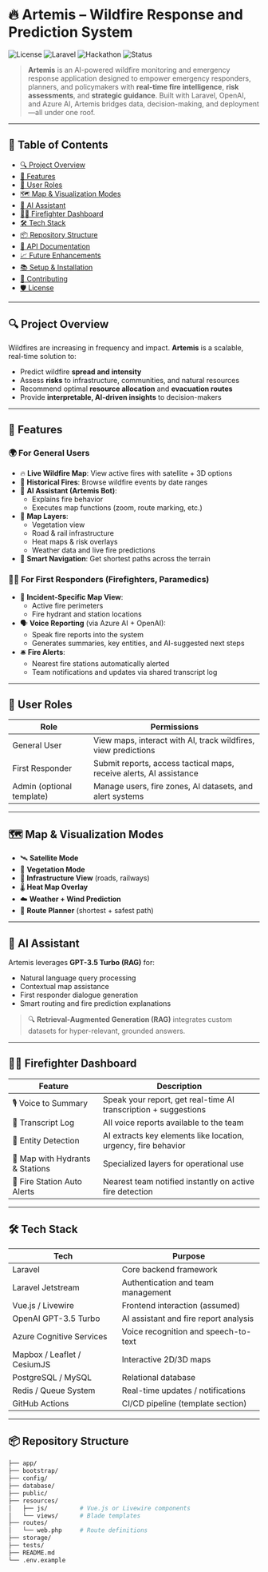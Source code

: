 # 🔥 Artemis – Wildfire Response and Prediction System

![License](https://img.shields.io/badge/license-MIT-blue.svg)
![Laravel](https://img.shields.io/badge/built%20with-Laravel-red)
![Hackathon](https://img.shields.io/badge/hackathon-project-important)
![Status](https://img.shields.io/badge/status-in%20progress-yellow)

> **Artemis** is an AI-powered wildfire monitoring and emergency response application designed to empower emergency responders, planners, and policymakers with **real-time fire intelligence**, **risk assessments**, and **strategic guidance**. Built with Laravel, OpenAI, and Azure AI, Artemis bridges data, decision-making, and deployment—all under one roof.

---

## 🚀 Table of Contents

- [🔍 Project Overview](#-project-overview)
- [🎯 Features](#-features)
- [👥 User Roles](#-user-roles)
- [🗺️ Map & Visualization Modes](#-map--visualization-modes)
- [🧠 AI Assistant](#-ai-assistant)
- [🧑‍🚒 Firefighter Dashboard](#-firefighter-dashboard)
- [🛠️ Tech Stack](#-tech-stack)
- [📦 Repository Structure](#-repository-structure)
- [📄 API Documentation](#-api-documentation)
- [📈 Future Enhancements](#-future-enhancements)
- [📚 Setup & Installation](#-setup--installation)
- [🤝 Contributing](#-contributing)
- [🛡️ License](#-license)

---

## 🔍 Project Overview

Wildfires are increasing in frequency and impact. **Artemis** is a scalable, real-time solution to:

- Predict wildfire **spread and intensity**
- Assess **risks** to infrastructure, communities, and natural resources
- Recommend optimal **resource allocation** and **evacuation routes**
- Provide **interpretable, AI-driven insights** to decision-makers

---

## 🎯 Features

### 🌍 For General Users

- 🔥 **Live Wildfire Map**: View active fires with satellite + 3D options
- 📜 **Historical Fires**: Browse wildfire events by date ranges
- 🧠 **AI Assistant (Artemis Bot)**:
  - Explains fire behavior
  - Executes map functions (zoom, route marking, etc.)
- 🌱 **Map Layers**:
  - Vegetation view
  - Road & rail infrastructure
  - Heat maps & risk overlays
  - Weather data and live fire predictions
- 📍 **Smart Navigation**: Get shortest paths across the terrain

### 🧑‍🚒 For First Responders (Firefighters, Paramedics)

- 🧭 **Incident-Specific Map View**:
  - Active fire perimeters
  - Fire hydrant and station locations
- 🗣️ **Voice Reporting** (via Azure AI + OpenAI):
  - Speak fire reports into the system
  - Generates summaries, key entities, and AI-suggested next steps
- 🛎️ **Fire Alerts**:
  - Nearest fire stations automatically alerted
  - Team notifications and updates via shared transcript log

---

## 👥 User Roles

| Role            | Permissions                                                                 |
|-----------------|-------------------------------------------------------------------------------|
| General User    | View maps, interact with AI, track wildfires, view predictions              |
| First Responder | Submit reports, access tactical maps, receive alerts, AI assistance         |
| Admin (optional template) | Manage users, fire zones, AI datasets, and alert systems            |

---

## 🗺️ Map & Visualization Modes

- 🛰️ **Satellite Mode**
- 🌳 **Vegetation Mode**
- 🚧 **Infrastructure View** (roads, railways)
- 🌡️ **Heat Map Overlay**
- ☁️ **Weather + Wind Prediction**
- 🧭 **Route Planner** (shortest + safest path)

---

## 🧠 AI Assistant

Artemis leverages **GPT-3.5 Turbo (RAG)** for:
- Natural language query processing
- Contextual map assistance
- First responder dialogue generation
- Smart routing and fire prediction explanations

> 🔍 **Retrieval-Augmented Generation (RAG)** integrates custom datasets for hyper-relevant, grounded answers.

---

## 🧑‍🚒 Firefighter Dashboard

| Feature                        | Description |
|-------------------------------|-------------|
| 🎙️ Voice to Summary            | Speak your report, get real-time AI transcription + suggestions |
| 🧾 Transcript Log              | All voice reports available to the team |
| 🧠 Entity Detection            | AI extracts key elements like location, urgency, fire behavior |
| 📍 Map with Hydrants & Stations | Specialized layers for operational use |
| 🚨 Fire Station Auto Alerts     | Nearest team notified instantly on active fire detection |

---

## 🛠️ Tech Stack

| Tech                | Purpose |
|---------------------|---------|
| Laravel             | Core backend framework |
| Laravel Jetstream   | Authentication and team management |
| Vue.js / Livewire   | Frontend interaction (assumed) |
| OpenAI GPT-3.5 Turbo| AI assistant and fire report analysis |
| Azure Cognitive Services | Voice recognition and speech-to-text |
| Mapbox / Leaflet / CesiumJS | Interactive 2D/3D maps |
| PostgreSQL / MySQL  | Relational database |
| Redis / Queue System| Real-time updates / notifications |
| GitHub Actions      | CI/CD pipeline (template section) |

---

## 📦 Repository Structure

```bash
├── app/
├── bootstrap/
├── config/
├── database/
├── public/
├── resources/
│   ├── js/         # Vue.js or Livewire components
│   └── views/      # Blade templates
├── routes/
│   └── web.php     # Route definitions
├── storage/
├── tests/
├── README.md
└── .env.example
